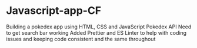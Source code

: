 # Javascript-app-CF
Building a pokedex app using HTML, CSS and JavaScript
Pokedex API
Need to get search bar working 
Added Prettier and ES Linter to help with coding issues and keeping code consistent and the same throughout 